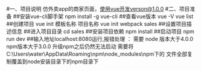 #一、项目说明
    仿外卖app的商家页面，使用vue开发verson@1.0.0
#二、项目准备
##安装vue-cli脚手架
     npm install -g vue-cli
##查看vue版本 
    vue -V 
    vue list
##创建项目 vue init 模板名称 项目名称
    vue init webpack sales
##设置项目描述信息
##进入项目目录
    cd sales
##安装项目依赖
    npm install
##启动项目
    npm run dev
##输入地址localhost:8080运行,报错处理 ：
    需要 node 版本大于4.0.0 npm版本大于3.0.0
    升级npm之后仍然无法启动
    需要将C:\Users\water\AppData\Roaming\npm\node_modules\npm下的
    文件全部复制覆盖到node安装目录下的npm目录下

